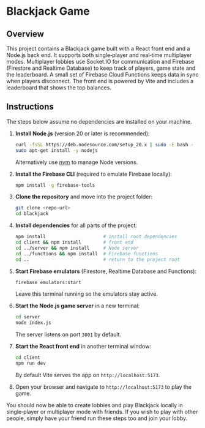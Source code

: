 # Blackjack Game

## Overview

This project contains a Blackjack game built with a React front end and a Node.js back end. It supports both single‑player and real‑time multiplayer modes. Multiplayer lobbies use Socket.IO for communication and Firebase (Firestore and Realtime Database) to keep track of players, game state and the leaderboard. A small set of Firebase Cloud Functions keeps data in sync when players disconnect. The front end is powered by Vite and includes a leaderboard that shows the top balances.

## Instructions

The steps below assume no dependencies are installed on your machine.

1. **Install Node.js** (version 20 or later is recommended):
   ```bash
   curl -fsSL https://deb.nodesource.com/setup_20.x | sudo -E bash -
   sudo apt-get install -y nodejs
   ```
   Alternatively use [nvm](https://github.com/nvm-sh/nvm) to manage Node versions.

2. **Install the Firebase CLI** (required to emulate Firebase locally):
   ```bash
   npm install -g firebase-tools
   ```

3. **Clone the repository** and move into the project folder:
   ```bash
   git clone <repo-url>
   cd blackjack
   ```

4. **Install dependencies** for all parts of the project:
   ```bash
   npm install                     # install root dependencies
   cd client && npm install        # front end
   cd ../server && npm install     # Node server
   cd ../functions && npm install  # Firebase functions
   cd ..                           # return to the project root
   ```

5. **Start Firebase emulators** (Firestore, Realtime Database and Functions):
   ```bash
   firebase emulators:start
   ```
   Leave this terminal running so the emulators stay active.

6. **Start the Node.js game server** in a new terminal:
   ```bash
   cd server
   node index.js
   ```
   The server listens on port `3001` by default.

7. **Start the React front end** in another terminal window:
   ```bash
   cd client
   npm run dev
   ```
   By default Vite serves the app on `http://localhost:5173`.

8. Open your browser and navigate to `http://localhost:5173` to play the game.

You should now be able to create lobbies and play Blackjack locally in single‑player or multiplayer mode with friends. If you wish to play with other people, simply have your friend run these steps too and join your lobby.
